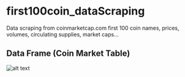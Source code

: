 # first100coin_dataScraping
Data scraping from coinmarketcap.com first 100 coin names, prices, volumes, circulating supplies, market caps...

## Data Frame (Coin Market Table)
![alt text](https://cdn.pbrd.co/images/I0rvLNC.png)
